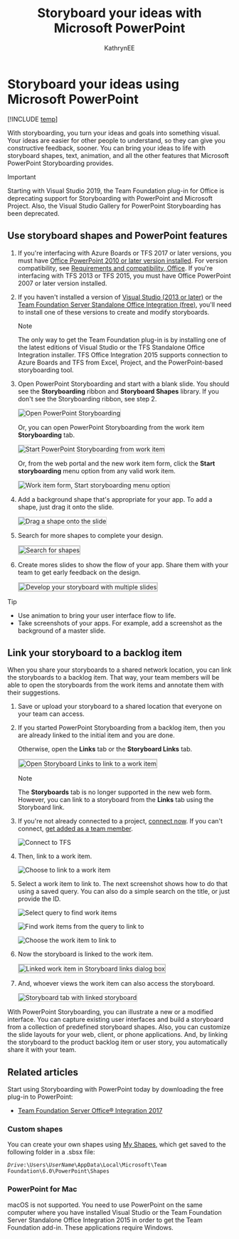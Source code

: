 ﻿---
title: Storyboard your ideas with Microsoft PowerPoint
titleSuffix: TFS 
description: Turn your ideas and goals into something visual using the Storypoint add-in to PowerPoint for Team Foundation Server  
ms.technology: devops-agile
ms.assetid: 432016A2-61E7-4863-99AB-61E4D74E28E7
ms.author: kaelli
author: KathrynEE
ms.topic: conceptual
monikerRange: '<= tfs-2018'
ms.date: 09/06/2019
---

# Storyboard your ideas using Microsoft PowerPoint

[!INCLUDE [temp](../../../includes/version-tfs-2018-earlier.md)]

With storyboarding, you turn your ideas and goals into something visual. Your ideas are easier for other people to understand, so they can give you constructive feedback, sooner. You can bring your ideas to life with storyboard shapes, text, animation, and all the other features that Microsoft PowerPoint Storyboarding provides.

> [!IMPORTANT]  
> Starting with Visual Studio 2019, the Team Foundation plug-in for Office is deprecating support for Storyboarding with PowerPoint and Microsoft Project. Also, the Visual Studio Gallery for PowerPoint Storyboarding has been deprecated.   

## Use storyboard shapes and PowerPoint features

1.  If you're interfacing with Azure Boards or TFS 2017 or later versions, you must have [Office PowerPoint 2010 or later version installed](https://www.microsoftstore.com/store/msusa/en_US/pdp/productID.323024400). For version compatibility, see [Requirements and compatibility, Office](/azure/devops/server/compatibility#microsoft-office-integration). If you're interfacing with TFS 2013 or TFS 2015, you must have Office PowerPoint 2007 or later version installed.  

2.  If you haven't installed a version of [Visual Studio (2013 or later)](https://visualstudio.microsoft.com/downloads/download-visual-studio-vs) or the [Team Foundation Server Standalone Office Integration (free)](https://go.microsoft.com/fwlink/?LinkId=832491&clcid=0x409), you'll need to install one of these versions to create and modify storyboards.

	> [!NOTE]   
	>The only way to get the Team Foundation plug-in is by installing one of the latest editions of Visual Studio or the TFS Standalone Office Integration installer. TFS Office Integration 2015 supports connection to Azure Boards and TFS from Excel, Project, and the PowerPoint-based storyboarding tool. 

3.  Open PowerPoint Storyboarding and start with a blank slide. You should see the **Storyboarding** ribbon and **Storyboard Shapes** library. If you don't see the Storyboarding ribbon, see step 2.

    <img src="media/IC652597.png" alt="Open PowerPoint Storyboarding" style="border: 1px solid #C3C3C3;" /> 

    Or, you can open PowerPoint Storyboarding from the work item **Storyboarding** tab. 

    <img src="media/IC652012.png" alt="Start PowerPoint Storyboarding from work item" style="border: 1px solid #C3C3C3;" /> 

    Or, from the web portal and the new work item form, click the **Start storyboarding** menu option from any valid work item.     

	<img src="../media/add-work-item-start-storyboarding.png" alt="Work item form, Start storyboarding menu option" style="border: 1px solid #C3C3C3;" /> 

4.  Add a background shape that's appropriate for your app. To add a shape, just drag it onto the slide.

    <img src="media/IC652013.png" alt="Drag a shape onto the slide" style="border: 1px solid #C3C3C3;" /> 

5.  Search for more shapes to complete your design.

    <img src="media/IC652014.png" alt="Search for shapes" style="border: 2px solid #C3C3C3;" />

6.  Create mores slides to show the flow of your app. Share them with your team to get early feedback on the design.

    <img src="media/IC652599.png" alt="Develop your storyboard with multiple slides" style="border: 2px solid #C3C3C3;" />

> [!TIP]  
>- Use animation to bring your user interface flow to life.  
>- Take screenshots of your apps. For example, add a screenshot as the background of a master slide.   

<a id="link-storyboard">  </a>
## Link your storyboard to a backlog item

When you share your storyboards to a shared network location, you can link the storyboards to a backlog item. That way, your team members will be able to open the storyboards from the work items and annotate them with their suggestions.

1.  Save or upload your storyboard to a shared location that everyone on your team can access.

2.  If you started PowerPoint Storyboarding from a backlog item, then you are already linked to the initial item and you are done.

    Otherwise, open the **Links** tab or the **Storyboard Links** tab.

    <img src="media/IC654069.png" alt="Open Storyboard Links to link to a work item" style="border: 2px solid #C3C3C3;" />

	> [!NOTE]  
	>The **Storyboards** tab is no longer supported in the new web form. However, you can link to a storyboard from the **Links** tab using the Storyboard link.  

3.  If you're not already connected to a project, [connect now](../../../organizations/projects/connect-to-projects.md). If you can't connect, [get added as a team member](../../../organizations/settings/add-teams.md#add-team-members).

    ![Connect to TFS](media/IC652016.png)

4.  Then, link to a work item.

    ![Choose to link to a work item](media/IC652017.png)

5.  Select a work item to link to. The next screenshot shows how to do that using a saved query. You can also do a simple search on the title, or just provide the ID.

    ![Select query to find work items](media/IC652018.png)

    ![Find work items from the query to link to](media/IC652019.png)

    ![Choose the work item to link to](media/IC652020.png)

6.  Now the storyboard is linked to the work item.

    <img src="media/IC657080.png" alt="Linked work item in Storyboard links dialog box" style="border: 2px solid #C3C3C3;" />

7.  And, whoever views the work item can also access the storyboard.

	<img src="media/IC652022.png" alt="Storyboard tab with linked storyboard" style="border: 1px solid #C3C3C3;" /> 

With PowerPoint Storyboarding, you can illustrate a new or a modified interface. You can capture existing user interfaces and build a storyboard from a collection of predefined storyboard shapes. Also, you can customize the slide layouts for your web, client, or phone applications. And, by linking the storyboard to the product backlog item or user story, you automatically share it with your team.

## Related articles

Start using Storyboarding with PowerPoint today by downloading the free plug-in to PowerPoint: 
- [Team Foundation Server Office&reg; Integration 2017](https://visualstudio.microsoft.com/downloads#team-foundation-server-office-integration-2017)


### Custom shapes 
You can create your own shapes using [My Shapes](add-share-storyboard-shapes.md), which get saved to the following folder in a .sbsx file:

<code><i>Drive</i>:\Users\\<i>UserName</i>\AppData\Local\Microsoft\Team Foundation\6.0\PowerPoint\Shapes</code>

<!---
You can then share your custom shapes or import custom shapes developed by others in the Visual Studio community.  
-->


### PowerPoint for Mac 

macOS is not supported. You need to use PowerPoint on the same computer where you have installed Visual Studio or the Team Foundation Server Standalone Office Integration 2015 in order to get the Team Foundation add-in. These applications require Windows.

